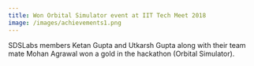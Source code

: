 ```yaml
---
title: Won Orbital Simulator event at IIT Tech Meet 2018
image: /images/achievements1.png
---
```


SDSLabs members Ketan Gupta and Utkarsh Gupta along with their team mate Mohan Agrawal won a gold in the hackathon (Orbital Simulator).
